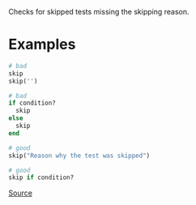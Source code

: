 
Checks for skipped tests missing the skipping reason.

# Examples

```ruby
# bad
skip
skip('')

# bad
if condition?
  skip
else
  skip
end

# good
skip("Reason why the test was skipped")

# good
skip if condition?
```

[Source](http://www.rubydoc.info/gems/rubocop/RuboCop/Cop/Minitest/SkipWithoutReason)